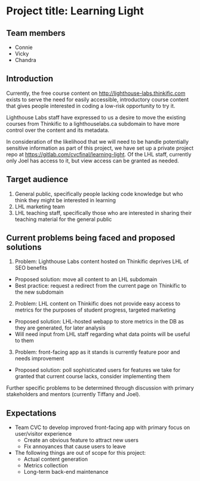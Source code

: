 # Project title: Learning Light

## Team members
- Connie
- Vicky
- Chandra

## Introduction

Currently, the free course content on http://lighthouse-labs.thinkific.com exists to serve the need for easily accessible, introductory course content that gives people interested in coding a low-risk opportunity to try it.

Lighthouse Labs staff have expressed to us a desire to move the existing courses from Thinkific to a lighthouselabs.ca subdomain to have more control over the content and its metadata.

In consideration of the likelihood that we will need to be handle potentially sensitive information as part of this project, we have set up a private project repo at https://gitlab.com/cvcfinal/learning-light. Of the LHL staff, currently only Joel has access to it, but view access can be granted as needed.

## Target audience

1. General public, specifically people lacking code knowledge but who think they might be interested in learning
2. LHL marketing team
3. LHL teaching staff, specifically those who are interested in sharing their teaching material for the general public

## Current problems being faced and proposed solutions

1. Problem: Lighthouse Labs content hosted on Thinkific deprives LHL of SEO benefits
  - Proposed solution: move all content to an LHL subdomain
  - Best practice: request a redirect from the current page on Thinkific to the new subdomain

2. Problem: LHL content on Thinkific does not provide easy access to metrics for the purposes of student progress, targeted marketing
  - Proposed solution: LHL-hosted webapp to store metrics in the DB as they are generated, for later analysis
  - Will need input from LHL staff regarding what data points will be useful to them

3. Problem: front-facing app as it stands is currently feature poor and needs improvement
  - Proposed solution: poll sophisticated users for features we take for granted that current course lacks, consider implementing them

Further specific problems to be determined through discussion with primary stakeholders and mentors (currently Tiffany and Joel).

## Expectations

- Team CVC to develop improved front-facing app with primary focus on user/visitor experience
  - Create an obvious feature to attract new users
  - Fix annoyances that cause users to leave
- The following things are out of scope for this project:
  - Actual content generation
  - Metrics collection
  - Long-term back-end maintenance
